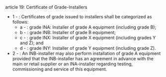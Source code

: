 article 19: Certificate of Grade-Installers 

<ul>
			<li>1 - : Certificates of grade issued to installers shall be categorized as follows: <ul>
						<li>a - : grade INA: Installer of grade A equipment (including grade B); <ul>
						</ul></li>						<li>b - : grade INB: Installer of grade B equipment; <ul>
						</ul></li>						<li>c - : grade INX: Installer of grade X equipment (including grades Y and Z); and <ul>
						</ul></li>						<li>d - : grade INY: Installer of grade Y equipment (including grade Z). <ul>
						</ul></li>			</ul></li>			<li>2 - : An INB-installer may also perform installation of grade A equipment provided that the INB-installer has an agreement in advance with the main or retail supplier or an INA-installer regarding testing, commissioning and service of this equipment.<ul>
			</ul></li></ul>